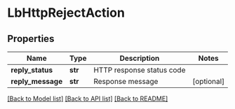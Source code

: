 # LbHttpRejectAction

## Properties
Name | Type | Description | Notes
------------ | ------------- | ------------- | -------------
**reply_status** | **str** | HTTP response status code | 
**reply_message** | **str** | Response message | [optional] 

[[Back to Model list]](../README.md#documentation-for-models) [[Back to API list]](../README.md#documentation-for-api-endpoints) [[Back to README]](../README.md)

